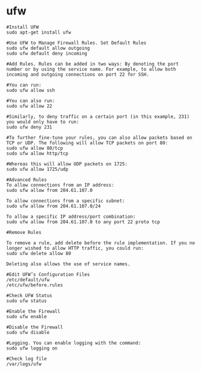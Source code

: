 # ufw

    #Install UFW
    sudo apt-get install ufw

    #Use UFW to Manage Firewall Rules. Set Default Rules
    sudo ufw default allow outgoing
    sudo ufw default deny incoming

    #Add Rules. Rules can be added in two ways: By denoting the port number or by using the service name. For example, to allow both incoming and outgoing connections on port 22 for SSH.

    #You can run:
    sudo ufw allow ssh

    #You can also run:
    sudo ufw allow 22

    #Similarly, to deny traffic on a certain port (in this example, 231) you would only have to run:
    sudo ufw deny 231

    #To further fine-tune your rules, you can also allow packets based on TCP or UDP. The following will allow TCP packets on port 80:
    sudo ufw allow 80/tcp
    sudo ufw allow http/tcp

    #Whereas this will allow UDP packets on 1725:
    sudo ufw allow 1725/udp

    #Advanced Rules
    To allow connections from an IP address:
    sudo ufw allow from 204.61.107.0

    To allow connections from a specific subnet:
    sudo ufw allow from 204.61.107.0/24

    To allow a specific IP address/port combination:
    sudo ufw allow from 204.61.107.0 to any port 22 proto tcp

    #Remove Rules

    To remove a rule, add delete before the rule implementation. If you no longer wished to allow HTTP traffic, you could run:
    sudo ufw delete allow 80

    Deleting also allows the use of service names.

    #Edit UFW’s Configuration Files
    /etc/default/ufw
    /etc/ufw/before.rules

    #Check UFW Status
    sudo ufw status

    #Enable the Firewall
    sudo ufw enable

    #Disable the Firewall
    sudo ufw disable

    #Logging. You can enable logging with the command:
    sudo ufw logging on

    #Check log file
    /var/logs/ufw
